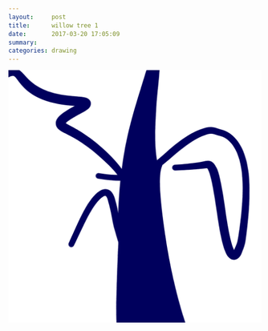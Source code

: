 ```yaml
---
layout:     post
title:      willow tree 1
date:       2017-03-20 17:05:09
summary:    
categories: drawing
---
```

![willow tree 1](/images/diary/willow-tree-1.png "mighty thee")
